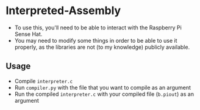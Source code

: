 # Interpreted-Assembly
* To use this, you'll need to be able to interact with the Raspberry Pi Sense Hat.  
* You may need to modify some things in order to be able to use it properly, as the libraries are not
  (to my knowledge) publicly available.  

## Usage
* Compile `interpreter.c`
* Run `compiler.py` with the file that you want to compile as an argument
* Run the compiled `interpreter.c` with your compiled file (`b.piout`) as an argument